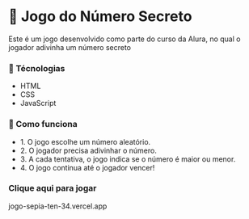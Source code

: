 # 🎲 Jogo do Número Secreto

Este é um jogo desenvolvido como parte do curso da Alura, no qual o jogador adivinha um número secreto

### 🤖 Técnologias

<ul>
    <li>HTML</li>
    <li>CSS</li>
    <li>JavaScript</li>
</ul>

### 🎯 Como funciona

<ul>
    <li> 1. O jogo escolhe um número aleatório.</li>
    <li> 2. O jogador precisa adivinhar o número.</li>
    <li> 3. A cada tentativa, o jogo indica se o número é maior ou menor.</li>
    <li> 4. O jogo continua até o jogador vencer!</li>
</ul>

### Clique aqui para jogar

jogo-sepia-ten-34.vercel.app


